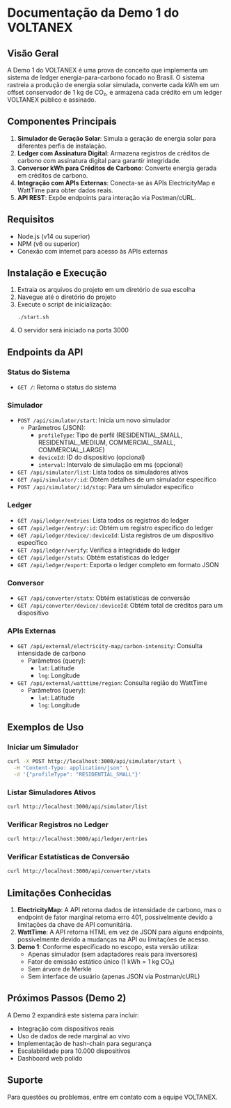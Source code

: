 # Documentação da Demo 1 do VOLTANEX

## Visão Geral
A Demo 1 do VOLTANEX é uma prova de conceito que implementa um sistema de ledger energia-para-carbono focado no Brasil. O sistema rastreia a produção de energia solar simulada, converte cada kWh em um offset conservador de 1 kg de CO₂, e armazena cada crédito em um ledger VOLTANEX público e assinado.

## Componentes Principais
1. **Simulador de Geração Solar**: Simula a geração de energia solar para diferentes perfis de instalação.
2. **Ledger com Assinatura Digital**: Armazena registros de créditos de carbono com assinatura digital para garantir integridade.
3. **Conversor kWh para Créditos de Carbono**: Converte energia gerada em créditos de carbono.
4. **Integração com APIs Externas**: Conecta-se às APIs ElectricityMap e WattTime para obter dados reais.
5. **API REST**: Expõe endpoints para interação via Postman/cURL.

## Requisitos
- Node.js (v14 ou superior)
- NPM (v6 ou superior)
- Conexão com internet para acesso às APIs externas

## Instalação e Execução
1. Extraia os arquivos do projeto em um diretório de sua escolha
2. Navegue até o diretório do projeto
3. Execute o script de inicialização:
   ```
   ./start.sh
   ```
4. O servidor será iniciado na porta 3000

## Endpoints da API

### Status do Sistema
- `GET /`: Retorna o status do sistema

### Simulador
- `POST /api/simulator/start`: Inicia um novo simulador
  - Parâmetros (JSON):
    - `profileType`: Tipo de perfil (RESIDENTIAL_SMALL, RESIDENTIAL_MEDIUM, COMMERCIAL_SMALL, COMMERCIAL_LARGE)
    - `deviceId`: ID do dispositivo (opcional)
    - `interval`: Intervalo de simulação em ms (opcional)
- `GET /api/simulator/list`: Lista todos os simuladores ativos
- `GET /api/simulator/:id`: Obtém detalhes de um simulador específico
- `POST /api/simulator/:id/stop`: Para um simulador específico

### Ledger
- `GET /api/ledger/entries`: Lista todos os registros do ledger
- `GET /api/ledger/entry/:id`: Obtém um registro específico do ledger
- `GET /api/ledger/device/:deviceId`: Lista registros de um dispositivo específico
- `GET /api/ledger/verify`: Verifica a integridade do ledger
- `GET /api/ledger/stats`: Obtém estatísticas do ledger
- `GET /api/ledger/export`: Exporta o ledger completo em formato JSON

### Conversor
- `GET /api/converter/stats`: Obtém estatísticas de conversão
- `GET /api/converter/device/:deviceId`: Obtém total de créditos para um dispositivo

### APIs Externas
- `GET /api/external/electricity-map/carbon-intensity`: Consulta intensidade de carbono
  - Parâmetros (query):
    - `lat`: Latitude
    - `lng`: Longitude
- `GET /api/external/watttime/region`: Consulta região do WattTime
  - Parâmetros (query):
    - `lat`: Latitude
    - `lng`: Longitude

## Exemplos de Uso

### Iniciar um Simulador
```bash
curl -X POST http://localhost:3000/api/simulator/start \
  -H "Content-Type: application/json" \
  -d '{"profileType": "RESIDENTIAL_SMALL"}'
```

### Listar Simuladores Ativos
```bash
curl http://localhost:3000/api/simulator/list
```

### Verificar Registros no Ledger
```bash
curl http://localhost:3000/api/ledger/entries
```

### Verificar Estatísticas de Conversão
```bash
curl http://localhost:3000/api/converter/stats
```

## Limitações Conhecidas
1. **ElectricityMap**: A API retorna dados de intensidade de carbono, mas o endpoint de fator marginal retorna erro 401, possivelmente devido a limitações da chave de API comunitária.
2. **WattTime**: A API retorna HTML em vez de JSON para alguns endpoints, possivelmente devido a mudanças na API ou limitações de acesso.
3. **Demo 1**: Conforme especificado no escopo, esta versão utiliza:
   - Apenas simulador (sem adaptadores reais para inversores)
   - Fator de emissão estático único (1 kWh = 1 kg CO₂)
   - Sem árvore de Merkle
   - Sem interface de usuário (apenas JSON via Postman/cURL)

## Próximos Passos (Demo 2)
A Demo 2 expandirá este sistema para incluir:
- Integração com dispositivos reais
- Uso de dados de rede marginal ao vivo
- Implementação de hash-chain para segurança
- Escalabilidade para 10.000 dispositivos
- Dashboard web polido

## Suporte
Para questões ou problemas, entre em contato com a equipe VOLTANEX.
